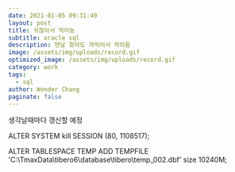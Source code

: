 ```yaml
---
date: 2021-01-05 09:31:49
layout: post
title: 귀찮아서 적어놈
subtitle: oracle sql
description: 맨날 찾아도 까먹어서 적어둠
image: /assets/img/uploads/record.gif
optimized_image: /assets/img/uploads/record.gif
category: work
tags:
  - sql
author: Wonder Chang
paginate: false
---
```

생각날때마다 갱신할 예정

ALTER SYSTEM kill SESSION (80, 1108517);

ALTER TABLESPACE TEMP ADD TEMPFILE 'C:\TmaxData\tibero6\database\tibero\temp_002.dbf' size 10240M;